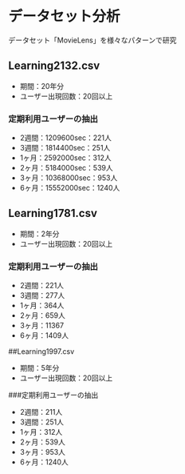 # データセット分析
データセット「MovieLens」を様々なパターンで研究

## Learning2132.csv
* 期間：20年分
* ユーザー出現回数：20回以上

### 定期利用ユーザーの抽出
* 2週間：1209600sec：221人
* 3週間：1814400sec：251人
* 1ヶ月：2592000sec：312人
* 2ヶ月：5184000sec：539人
* 3ヶ月：10368000sec：953人
* 6ヶ月：15552000sec：1240人

## Learning1781.csv
* 期間：2年分
* ユーザー出現回数：20回以上

### 定期利用ユーザーの抽出
* 2週間：221人
* 3週間：277人
* 1ヶ月：364人
* 2ヶ月：659人
* 3ヶ月：11367
* 6ヶ月：1409人

##Learning1997.csv
* 期間：5年分
* ユーザー出現回数：20回以上

###定期利用ユーザーの抽出
* 2週間：211人
* 3週間：251人
* 1ヶ月：312人
* 2ヶ月：539人
* 3ヶ月：953人
* 6ヶ月：1240人
